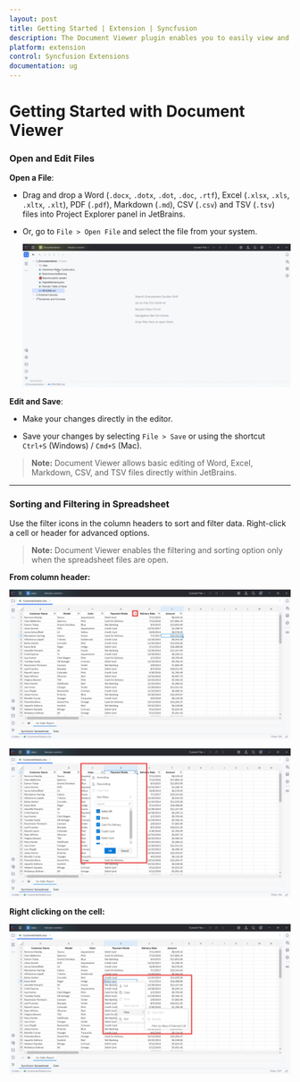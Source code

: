 ```yaml
---
layout: post
title: Getting Started | Extension | Syncfusion
description: The Document Viewer plugin enables you to easily view and manage your documents within JetBrains using our intuitive features.
platform: extension
control: Syncfusion Extensions
documentation: ug
---
```


# Getting Started with Document Viewer

### Open and Edit Files

**Open a File**:

- Drag and drop a Word (`.docx`, `.dotx`, `.dot`, `.doc`, `.rtf`), Excel (`.xlsx`, `.xls`, `.xltx`, `.xlt`), PDF (`.pdf`), Markdown (`.md`), CSV (`.csv`) and TSV (`.tsv`) files into Project Explorer panel in JetBrains.

- Or, go to `File > Open File` and select the file from your system.

    ![OpenFile](images/OpenFile.gif)

**Edit and Save**:

- Make your changes directly in the editor.

- Save your changes by selecting `File > Save` or using the shortcut `Ctrl+S` (Windows) / `Cmd+S` (Mac).

> **Note:** Document Viewer allows basic editing of Word, Excel, Markdown, CSV, and TSV files directly within JetBrains.

---

### Sorting and Filtering in Spreadsheet

Use the filter icons in the column headers to sort and filter data. Right-click a cell or header for advanced options.

> **Note:** Document Viewer enables the filtering and sorting option only when the spreadsheet files are open.

**From column header:**

   ![Filter-Icon](images/Filter-Icon.png)

   ![FilterDropdown](images/FilterDropdown.png)

**Right clicking on the cell:**

   ![CellFilter](images/CellFilter.png)
